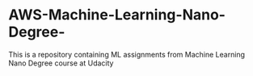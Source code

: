 # AWS-Machine-Learning-Nano-Degree-
This is a repository containing ML assignments from Machine Learning Nano Degree course at Udacity
